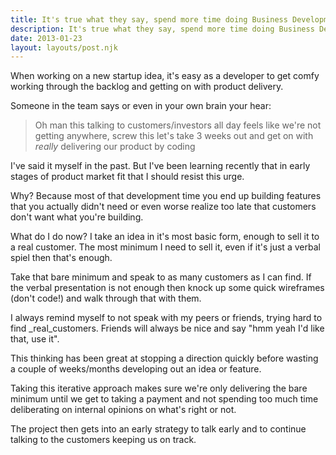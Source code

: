 ```yaml
---
title: It's true what they say, spend more time doing Business Development
description: It's true what they say, spend more time doing Business Development
date: 2013-01-23
layout: layouts/post.njk
---
```

When working on a new startup idea, it's easy as a developer to get comfy working through the backlog and getting on with product delivery.

Someone in the team says or even in your own brain your hear:

> Oh man this talking to customers/investors all day feels like we're not getting anywhere, screw this let's take 3 weeks out and get on with _really_ delivering our product by coding

I've said it myself in the past. But I've been learning recently that in early stages of product market fit that I should resist this urge.

Why? Because most of that development time you end up building features that you actually didn't need or even worse realize too late that customers don't want what you're building.

What do I do now? I take an idea in it's most basic form, enough to sell it to a real customer. The most minimum I need to sell it, even if it's just a verbal spiel then that's enough.

Take that bare minimum and speak to as many customers as I can find. If the verbal presentation is not enough then knock up some quick wireframes (don't code!) and walk through that with them.

I always remind myself to not speak with my peers or friends, trying hard to find _real_customers. Friends will always be nice and say "hmm yeah I'd like that, use it".

This thinking has been great at stopping a direction quickly before wasting a couple of weeks/months developing out an idea or feature.

Taking this iterative approach makes sure we're only delivering the bare minimum until we get to taking a payment and not spending too much time deliberating on internal opinions on what's right or not.

The project then gets into an early strategy to talk early and to continue talking to the customers keeping us on track.

